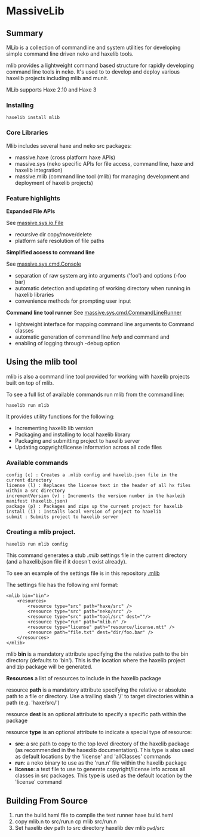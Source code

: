 MassiveLib
====================

Summary
---------------------

MLib is a collection of commandline and system utilities for developing simple command line driven neko and haxelib tools.

mlib provides a lightweight command based structure for rapidly developing command line tools in neko. It's used to to develop and deploy various haxelib projects including mlib and munit.

MLib supports Haxe 2.10 and Haxe 3


### Installing

	haxelib install mlib

### Core Libraries

Mlib includes several haxe and neko src packages:

*	massive.haxe (cross platform haxe APIs)
*	massive.sys (neko specific APIs for file access, command line, haxe and haxelib integration)
*	massive.mlib (command line tool (mlib) for managing development and deployment of haxelib projects)


### Feature highlights

**Expanded File APIs**

See [massive.sys.io.File](https://github.com/massiveinteractive/MassiveLib/blob/master/src/massive/sys/io/File.hx)

*	recursive dir copy/move/delete
*	platform safe resolution of file paths


**Simplified access to command line**

See  [massive.sys.cmd.Console](https://github.com/massiveinteractive/MassiveLib/blob/master/src/massive/sys/cmd/Console.hx)

*	separation of raw system arg into arguments ('foo') and options (-foo bar)
*	automatic detection and updating of working directory when running in haxelib libraries
*	convenience methods for prompting user input

**Command line tool runner**
See [massive.sys.cmd.CommandLineRunner](https://github.com/massiveinteractive/MassiveLib/blob/master/src/massive/sys/cmd/CommandLineRunner.hx)

*	lightweight interface for mapping command line arguments to Command classes
*	automatic generation of command line *help* and command and
*	enabling of logging through -debug option



Using the mlib tool
--------------------


mlib is also a command line tool provided for working with haxelib projects built on top of mlib.

To see a full list of available commands run mlib from the command line:

	haxelib run mlib

It provides utility functions for the following:

*	Incrementing haxelib lib version
*	Packaging and installing to local haxelib library
*	Packaging and submitting project to haxelib server
*	Updating copyright/license information across all code files

### Available commands

	config (c) : Creates a .mlib config and haxelib.json file in the current directory
	license (l) : Replaces the license text in the header of all hx files within a src directory
	incrementVersion (v) : Increments the version number in the haxleib manifest (haxelib.json)
	package (p) : Packages and zips up the current project for haxelib
	install (i) : Installs local version of project to haxelib
	submit : Submits project to haxelib server



### Creating a mlib project.

	haxelib run mlib config

This command generates a stub *.mlib* settings file in the current directory (and a haxelib.json file if it doesn't exist already).

To see an example of the settings file is in this repository [.mlib](https://github.com/massiveinteractive/MassiveLib/blob/master/.mlib)

The settings file has the following xml format:

	<mlib bin="bin">
		<resources>
			<resource type="src" path="haxe/src" />
			<resource type="src" path="neko/src" />
			<resource type="src" path="tool/src" dest=""/>
			<resource type="run" path="mlib.n" />
			<resource type="license" path="resource/license.mtt" />
			<resource path="file.txt" dest="dir/foo.bar" />
		</resources>
	</mlib>


mlib **bin** is a mandatory attribute specifying the the relative path to the bin directory (defaults to 'bin'). This is the location where the haxelib project and zip package will be generated.

**Resources** a list of resources to include in the haxelib package

resource **path** is a mandatory attribute specifying the relative or absolute path to a file or directory. Use a trailing slash '/' to target directories within a path (e.g. 'haxe/src/')

resource **dest** is an optional attribute to specify a specific path within the package

resource **type** is an optional attribute to indicate a special type of resource:

*	**src**: a src path to copy to the top level directory of the haxelib package (as recommended in the haxexlib documentation). This type is also used as default locations by the 'license' and 'allClasses' commands
*	**run**: a neko binary to use as the 'run.n' file within the haxelib package
*	**license**: a text file to use to generate copyright/license info across all classes in src packages. This type is used as the default location by the 'license' command


## Building From Source


1. run the build.hxml file to compile the test runner
		haxe build.hxml
2. copy mlib.n to src/run.n
		cp mlib src/run.n
3. Set haxelib dev path to src directory
		haxelib dev mlib `pwd`/src
